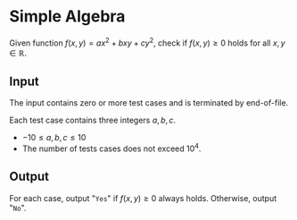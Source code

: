 # Simple Algebra

Given function $f(x, y) = a x^2 + b xy + c  y^2$, check if $f(x, y) \geq 0$ holds for all $x, y \in \mathbb{R}$.

## Input

The input contains zero or more test cases and is terminated by end-of-file.

Each test case contains three integers $a, b, c$.

* $-10 \leq a, b, c \leq 10$
* The number of tests cases does not exceed $10^4$.

## Output

For each case, output "`Yes`" if $f(x, y) \geq 0$ always holds. Otherwise, output "`No`".

<!--SAMPLES-->
